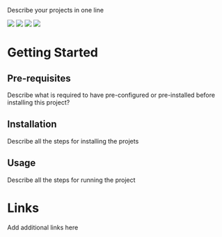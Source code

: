 Describe your projects in one line

![](https://img.shields.io/badge/jdk-1.8-brightgreen.svg)
![](https://img.shields.io/badge/language-kotlin-blue.svg)
![](https://img.shields.io/badge/mysql-5.6+-blue)
![](https://img.shields.io/badge/maven-3.6+-blue)


# Getting Started
## Pre-requisites
Describe what is required to have pre-configured or pre-installed before installing this project?

## Installation
Describe all the steps for installing the projets


## Usage
Describe all the steps for running the project

# Links
Add additional links here

